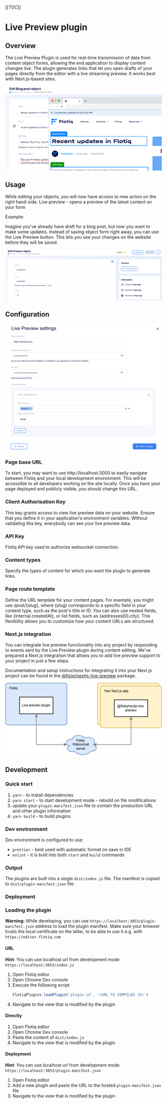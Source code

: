 [[_TOC_]]

# Live Preview plugin

## Overview

The Live Preview Plugin is used for real-time transmission of data from content object forms, allowing the end application to display content changes live.
The plugin generates links that let you open drafts of your pages directly from the editor with a live streaming preview.
It works best with Next.js-based sites.

![Live preview demo](./.docs/live-preview-ui.png)

## Usage

While editing your objects, you will now have access to new action on the right hand-side. Live preview - opens a preview of the latest content on your form

Example: 

Imagine you've already have draft for a blog post, but now you want to make some updates. Instead of saving object form right away, you can use the Live Preview button. This lets you see your changes on the website before they will be saved.

![Live preview button](./.docs/live-preview-button.png)

## Configuration

![Live Preview settings](./.docs/live-preview-settings.png)

### Page base URL

To start, you may want to use http://localhost:3000 to easily navigate between Flotiq and your local development environment. This will be accessible to all developers working on the site locally. Once you have your page deployed and publicly visible, you should change this URL.

### Client Authorisation Key

This key grants access to view live preview data on your website. Ensure that you define it in your application's environment variables. Without validating this key, everybody can see your live preview data.

### API Key

Flotiq API key used to authorize websocket connection.

### Content types

Specify the types of content for which you want the plugin to generate links.

### Page route template

Define the URL template for your content pages. For example, you might use /post/{slug}, where {slug} corresponds to a specific field in your content type, such as the post's title or ID. You can also use nested fields, like {internal.createdAt}, or list fields, such as {addresses[0].city}. This flexibility allows you to customize how your content URLs are structured.

### Next.js integration

You can integrate live preview functionality into any project by responding to events sent by the Live Preview plugin during content editing.
We've prepared a Next.js integration that allows you to add live preview support to your project in just a few steps.

Documentation and setup instructions for integrating it into your Next.js project can be found in the [@floiq/nextjs-live-preview](https://www.npmjs.com/package/@flotiq/nextjs-live-preview) package.

![Live preview components](./.docs/live-preview-components.png)

## Development

### Quick start

1. `yarn` - to install dependencies
2. `yarn start` - to start development mode - rebuild on file modifications
3. update your `plugin-manifest.json` file to contain the production URL and other plugin information
4. `yarn build` - to build plugins

### Dev environment

Dev environment is configured to use:

* `prettier` - best used with automatic format on save in IDE
* `eslint` - it is built into both `start` and `build` commands

### Output

The plugins are built into a single `dist/index.js` file. The manifest is copied to `dist/plugin-manifest.json` file.

### Deployment

<!-- TO DO -->

### Loading the plugin

**Warning:** While developing, you can use  `https://localhost:3053/plugin-manifest.json` address to load the plugin manifest. Make sure your browser trusts the local certificate on the latter, to be able to use it e.g. with `https://editor.flotiq.com`

#### URL

**Hint**: You can use localhost url from development mode `https://localhost:3053/index.js`

1. Open Flotiq editor
2. Open Chrome Dev console
3. Execute the following script
   ```javascript
   FlotiqPlugins.loadPlugin('plugin-id', '<URL TO COMPILED JS>')
   ```
4. Navigate to the view that is modified by the plugin

#### Directly

1. Open Flotiq editor
2. Open Chrome Dev console
3. Paste the content of `dist/index.js` 
4. Navigate to the view that is modified by the plugin

#### Deployment

**Hint**: You can use localhost url from development mode `https://localhost:3053/plugin-manifest.json`

1. Open Flotiq editor
2. Add a new plugin and paste the URL to the hosted `plugin-manifest.json` file
3. Navigate to the view that is modified by the plugin
